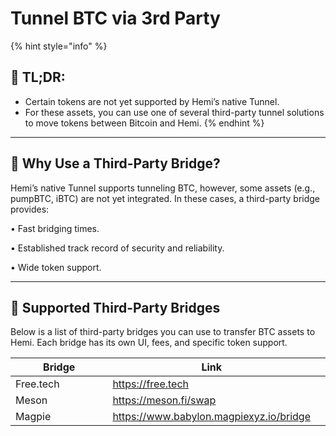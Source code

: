 # Tunnel BTC via 3rd Party

{% hint style="info" %}
## 📜 **TL;DR:**

* Certain tokens are not yet supported by Hemi’s native Tunnel.&#x20;
* For these assets, you can use one of several third-party tunnel solutions to move tokens between Bitcoin and Hemi.
{% endhint %}

***

## 🔄 Why Use a Third-Party Bridge?

Hemi’s native Tunnel supports tunneling BTC, however, some assets (e.g., pumpBTC, iBTC) are not yet integrated. In these cases, a third-party bridge provides:

• Fast bridging times.

• Established track record of security and reliability.

• Wide token support.

***

## 🤝 Supported Third-Party Bridges

Below is a list of third-party bridges you can use to transfer BTC assets to Hemi. Each bridge has its own UI, fees, and specific token support.&#x20;

<table><thead><tr><th width="256">Bridge</th><th>Link</th><th data-hidden></th></tr></thead><tbody><tr><td>Free.tech</td><td><a href="https://free.tech/">https://free.tech</a></td><td></td></tr><tr><td>Meson</td><td><a href="https://meson.fi/swap">https://meson.fi/swap</a></td><td></td></tr><tr><td>Magpie</td><td><a href="https://www.babylon.magpiexyz.io/bridge">https://www.babylon.magpiexyz.io/bridge</a></td><td></td></tr></tbody></table>
